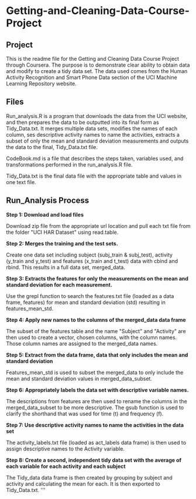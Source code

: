 # Getting-and-Cleaning-Data-Course-Project

## Project
This is the readme file for the Getting and Cleaning Data Course Project through Coursera. The purpose is to demonstrate clear ability to obtain data and modify to create a tidy data set. The data used comes from the Human Activity Recognition and Smart Phone Data section of the UCI Machine Learning Repository website.

## Files

Run_analysis.R is a program that downloads the data from the UCI website, and then prepares the data to be outputted into its final form as Tidy_Data.txt.
It merges multiple data sets, modifies the names of each column, ses descriptive activity names to name the activities, extracts a subset of only the mean and standard deviation measurements and outputs the data to the final, Tidy_Data.txt file. 

CodeBook.md is a file that describes the steps taken, variables used, and transformations performed in the run_analysis.R file.

Tidy_Data.txt is the final data file with the appropriate table and values in one text file.

## Run_Analysis Process

**Step 1: Download and load files**

Download zip file from the appropriate url location and pull each txt file from the folder "UCI HAR Dataset" using read.table.

**Step 2: Merges the training and the test sets.**

Create one data set including subject (subj_train & subj_test), activity (y_train and y_test) and features (x_train and t_test) data with cbind and rbind. This results in a full data set, merged_data.

**Step 3: Extracts the features for only the measurements on the mean and standard deviation for each measurement.**

Use the grepl function to search the features.txt file (loaded as a data frame, features) for mean and standard deviation (std) resulting in features_mean_std.

**Step 4: Apply new names to the columns of the merged_data data frame**

The subset of the features table and the name "Subject" and "Activity" are then used to create a vector, chosen columns, with the column names. Those column names are assigned to the merged_data names.

**Step 5: Extract from the data frame, data that only includes the mean and standard deviation**

Features_mean_std is used to subset the merged_data to only include the mean and standard deviation values in merged_data_subset.

**Step 6: Appropriately labels the data set with descriptive variable names.**

The descriptions from features are then used to rename the columns in the merged_data_subset to be more descriptive. The gsub function is used to clarify the shorthand that was used for time (t) and frequency (f).

**Step 7: Use descriptive activity names to name the activities in the data set**

The activity_labels.txt file (loaded as act_labels data frame) is then used to assign descriptive names to the Activity variable.

**Step 8: Create a second, independent tidy data set with the average of each variable for each activity and each subject**

The Tidy_data data frame is then created by grouping by subject and activity and calculating the mean for each. It is then exported to Tidy_Data.txt. '''
